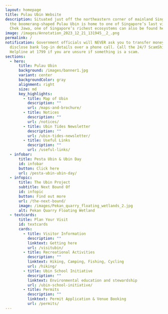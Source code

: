 ```yaml
---
layout: homepage
title: Pulau Ubin Website
description: Situated just off the northeastern corner of mainland Singapore,
  the boomerang-shaped Pulau Ubin is home to one of Singapore’s last villages.
  Chek Jawa, one of Singapore’s richest ecosystems can also be found here.
image: /images/Annotation_2023_12_21_131945__2_.png
permalink: /
notification: Government officials will NEVER ask you to transfer money or
  disclose bank log-in details over a phone call. Call the 24/7 ScamShield
  Helpline at 1799 if you are unsure if something is a scam.
sections:
  - hero:
      title: Pulau Ubin
      background: /images/banner1.jpg
      variant: center
      backgroundColor: gray
      alignment: right
      size: md
      key_highlights:
        - title: Map of Ubin
          description: ""
          url: /maps-and-brochure/
        - title: Notices
          description: ""
          url: /notices/
        - title: Ubin Tides Newsletter
          description: ""
          url: /ubin-tides-newsletter/
        - title: Useful Links
          description: ""
          url: /useful-links/
  - infobar:
      title: Pesta Ubin & Ubin Day
      id: infobar
      button: Click here
      url: /pesta-ubin-ubin-day/
  - infopic:
      title: The Ubin Project
      subtitle: Next Bound Of
      id: infopic
      button: Find out more
      url: /the-next-bound/
      image: /images/Pekan_quarry_floating_wetlands_2.jpg
      alt: Pekan Quarry Floating Wetland
  - textcards:
      title: Plan Your Visit
      id: textcards
      cards:
        - title: Visitor Information
          description: ""
          linktext: Getting here
          url: /visitubin/
        - title: Recreational Activities
          description: ""
          linktext: Hiking, Camping, Fishing, Cycling
          url: /hiking/
        - title: Ubin School Initiative
          description: ""
          linktext: Environmental education and stewardship
          url: /ubin-school-initiative/
        - title: Permits
          description: ""
          linktext: Permit Application & Venue Booking
          url: /permits/
---
```

